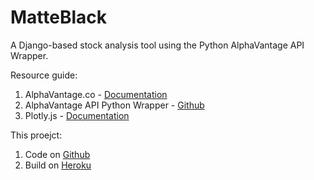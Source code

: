 # MatteBlack
A Django-based stock analysis tool using the Python AlphaVantage API Wrapper.

Resource guide:
1. AlphaVantage.co - [Documentation](https://www.alphavantage.co/documentation/)
2. AlphaVantage API Python Wrapper - [Github](https://github.com/RomelTorres/alpha_vantage)
3. Plotly.js - [Documentation](https://plot.ly/javascript/)

This proejct:
1. Code on [Github](https://github.com/ishaansaxena/AlphaVantage)
2. Build on [Heroku]()
